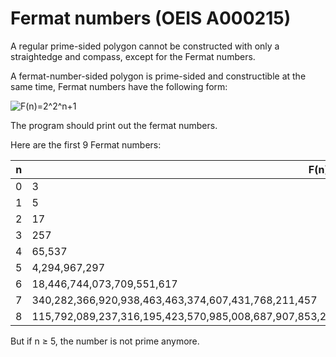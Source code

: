 # Fermat numbers (OEIS A000215)

A regular prime-sided polygon cannot be constructed with only a straightedge and compass, except for the Fermat numbers.

A fermat-number-sided polygon is prime-sided and constructible at the same time, Fermat numbers have the following form:

![F(n)=2^2^n+1](https://quicklatex.com/cache3/0e/ql_b9fa837c660ac640d6518eaa5598220e_l3.png)

The program should print out the fermat numbers.

Here are the first 9 Fermat numbers:

| n | F(n)                                                                                                    |
|---|---------------------------------------------------------------------------------------------------------|
| 0 | 3                                                                                                       |
| 1 | 5                                                                                                       |
| 2 | 17                                                                                                      |
| 3 | 257                                                                                                     |
| 4 | 65,537                                                                                                  |
| 5 | 4,294,967,297                                                                                           |
| 6 | 18,446,744,073,709,551,617                                                                              |
| 7 | 340,282,366,920,938,463,463,374,607,431,768,211,457                                                     |
| 8 | 115,792,089,237,316,195,423,570,985,008,687,907,853,269,984,665,640,564,039,457,584,007,913,129,639,937 |

But if n ≥ 5, the number is not prime anymore.
